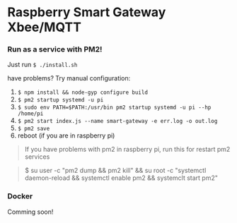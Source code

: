 # Raspberry Smart Gateway Xbee/MQTT

### Run as a service with PM2!

Just run `$ ./install.sh`

have problems? Try manual configuration:


1. `$ npm install && node-gyp configure build`
2. `$ pm2 startup systemd -u pi`
3. `$ sudo env PATH=$PATH:/usr/bin pm2 startup systemd -u pi --hp /home/pi`
4. `$ pm2 start index.js --name smart-gateway -e err.log -o out.log`
5. `$ pm2 save`
6. reboot (if you are in raspberry pi)

> If you have problems with pm2 in raspberry pi, run this for restart pm2 services

> $ su user -c "pm2 dump && pm2 kill" && su root -c "systemctl daemon-reload && systemctl enable pm2 && systemclt start pm2"

### Docker

Comming soon!
